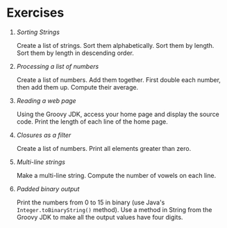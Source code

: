 Exercises
==========

1. *Sorting Strings*
    
    Create a list of strings. Sort them alphabetically. Sort them by length. Sort them by length in descending order.
    
2. *Processing a list of numbers*
    
    Create a list of numbers. Add them together. First double each number, then add them up. Compute their average.
    
3. *Reading a web page*
    
    Using the Groovy JDK, access your home page and display the source code. Print the length of each line of the home page.
    
4. *Closures as a filter* 
    
    Create a list of numbers. Print all elements greater than zero.
    
5. *Multi-line strings*
    
    Make a multi-line string. Compute the number of vowels on each line.
    
6. *Padded binary output*
    
    Print the numbers from 0 to 15 in binary (use Java's `Integer.toBinaryString()` method). Use a method in String from the Groovy JDK to make all the output values have four digits.